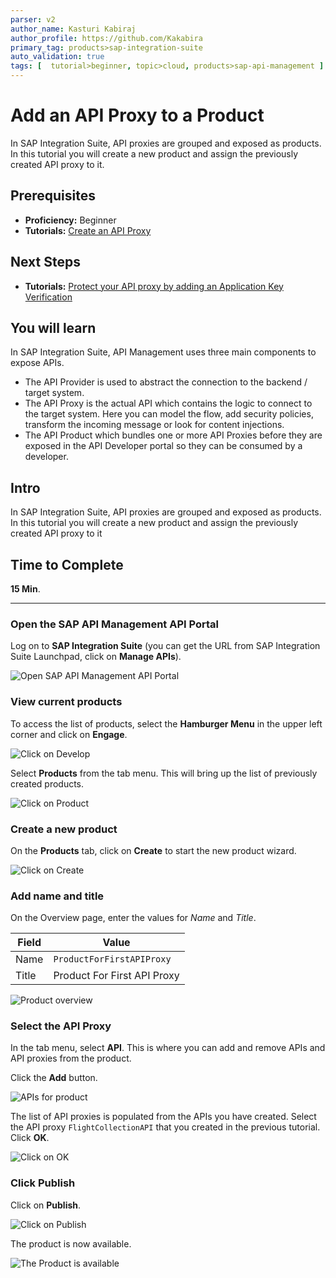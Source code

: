 ```yaml
---
parser: v2
author_name: Kasturi Kabiraj
author_profile: https://github.com/Kakabira
primary_tag: products>sap-integration-suite
auto_validation: true
tags: [  tutorial>beginner, topic>cloud, products>sap-api-management ]
---
```

# Add an API Proxy to a Product
<!-- description --> In SAP Integration Suite, API proxies are grouped and exposed as products. In this tutorial you will create a new product and assign the previously created API proxy to it.

## Prerequisites  
- **Proficiency:** Beginner
- **Tutorials:** [Create an API Proxy](hcp-apim-create-api)

## Next Steps
- **Tutorials:** [Protect your API proxy by adding an Application Key Verification](hcp-apim-verify-api)


## You will learn  
In SAP Integration Suite, API Management uses three main components to expose APIs.
- The API Provider is used to abstract the connection to the backend / target system.
- The API Proxy is the actual API which contains the logic to connect to the target system. Here you can model the flow, add security policies, transform the incoming message or look for content injections.
- The API Product which bundles one or more API Proxies before they are exposed in the API Developer portal so they can be consumed by a developer.

## Intro
In SAP Integration Suite, API proxies are grouped and exposed as products. In this tutorial you will create a new product and assign the previously created API proxy to it
## Time to Complete
**15 Min**.

---


### Open the SAP API Management API Portal


Log on to **SAP Integration Suite** (you can get the URL from SAP Integration Suite Launchpad, click on **Manage APIs**).

![Open SAP API Management API Portal](01-access_api_portal_cf.png)


### View current products


To access the list of products, select the **Hamburger Menu** in the upper left corner and click on **Engage**.

![Click on Develop](03-manage-cf.png)

Select **Products** from the tab menu. This will bring up the list of previously created products.

![Click on Product](04-manage-product-cf.png)


### Create a new product


On the **Products** tab, click on **Create** to start the new product wizard.

![Click on Create](05-ProductCreate-cf.png)


### Add name and title


On the Overview page, enter the values for *Name* and *Title*.

**Field** | **Value**
---- | ----
Name |`ProductForFirstAPIProxy`
Title | Product For First API Proxy

![Product overview](05a-cf.png)


### Select the API Proxy


In the tab menu, select **API**. This is where you can add and remove APIs and API proxies from the product.

Click the **Add** button.

![APIs for product](06-AddAPI-cf.png)

The list of API proxies is populated from the APIs you have created. Select the API proxy `FlightCollectionAPI` that you created in the previous tutorial. Click **OK**.

![Click on OK](07-SelectAPI-OK-cf.png)



### Click Publish


Click on **Publish**.

![Click on Publish](08-Publish-cf.png)

The product is now available.

![The Product is available](09-ProductPublished-cf.png)


